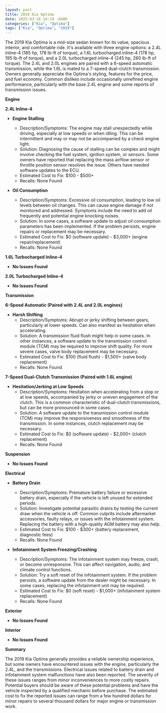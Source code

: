 ```yaml
---
layout: post
title: 2019 Kia Optima
date: 2025-03-16 14:19 -0400
categories: ["Kia", "Optima"]
tags: ["Kia", "Optima", "2019"]
---
```

The 2019 Kia Optima is a mid-size sedan known for its value, spacious interior, and comfortable ride. It's available with three engine options: a 2.4L inline-4 (185 hp, 178 lb-ft of torque), a 1.6L turbocharged inline-4 (178 hp, 195 lb-ft of torque), and a 2.0L turbocharged inline-4 (245 hp, 260 lb-ft of torque). The 2.4L and 2.0L engines are paired with a 6-speed automatic transmission, while the 1.6L is mated to a 7-speed dual-clutch transmission. Owners generally appreciate the Optima's styling, features for the price, and fuel economy. Common dislikes include occasionally unrefined engine performance, particularly with the base 2.4L engine and some reports of transmission issues.

**Engine**

**2.4L Inline-4**
* **Engine Stalling**
    * Description/Symptoms: The engine may stall unexpectedly while driving, especially at low speeds or when idling. This can be intermittent and may or may not be accompanied by a check engine light.
    * Solution: Diagnosing the cause of stalling can be complex and might involve checking the fuel system, ignition system, or sensors. Some owners have reported that replacing the mass airflow sensor or throttle position sensor resolves the issue. Others have needed software updates to the ECU.
    * Estimated Cost to Fix: $100 - $500+
    * Recalls: None Found

* **Oil Consumption**
    * Description/Symptoms: Excessive oil consumption, leading to low oil levels between oil changes. This can cause engine damage if not monitored and addressed. Symptoms include the need to add oil frequently and potential engine knocking noises.
    * Solution: In some cases, a software update to adjust oil consumption parameters has been implemented. If the problem persists, engine repairs or replacement may be necessary.
    * Estimated Cost to Fix: $0 (software update) - $3,000+ (engine repair/replacement)
    * Recalls: None Found

**1.6L Turbocharged Inline-4**

* **No Issues Found**

**2.0L Turbocharged Inline-4**

* **No Issues Found**

**Transmission**

**6-Speed Automatic (Paired with 2.4L and 2.0L engines)**

* **Harsh Shifting**
    * Description/Symptoms: Abrupt or jerky shifting between gears, particularly at lower speeds. Can also manifest as hesitation when accelerating.
    * Solution: A transmission fluid flush might help in some cases. In other instances, a software update to the transmission control module (TCM) may be required to improve shift quality. For more severe cases, valve body replacement may be necessary.
    * Estimated Cost to Fix: $100 (fluid flush) - $1,500+ (valve body replacement)
    * Recalls: None Found

**7-Speed Dual-Clutch Transmission (Paired with 1.6L engine)**

* **Hesitation/Jerking at Low Speeds**
    * Description/Symptoms: Hesitation when accelerating from a stop or at low speeds, accompanied by jerky or uneven engagement of the clutch. This is a common characteristic of dual-clutch transmissions, but can be more pronounced in some cases.
    * Solution: A software update to the transmission control module (TCM) may improve the responsiveness and smoothness of the transmission. In some instances, clutch replacement may be necessary.
    * Estimated Cost to Fix: $0 (software update) - $2,000+ (clutch replacement)
    * Recalls: None Found

**Suspension**

* **No Issues Found**

**Electrical**

* **Battery Drain**
    * Description/Symptoms: Premature battery failure or excessive battery drain, especially if the vehicle is left unused for extended periods.
    * Solution: Investigate potential parasitic drains by testing the current draw when the vehicle is off. Common culprits include aftermarket accessories, faulty relays, or issues with the infotainment system. Replacing the battery with a high-quality AGM battery may also help.
    * Estimated Cost to Fix: $100 - $300+ (battery replacement, diagnostic fees)
    * Recalls: None Found

* **Infotainment System Freezing/Crashing**
    * Description/Symptoms: The infotainment system may freeze, crash, or become unresponsive. This can affect navigation, audio, and climate control functions.
    * Solution: Try a soft reset of the infotainment system. If the problem persists, a software update from the dealer might be necessary. In some cases, replacing the infotainment unit may be required.
    * Estimated Cost to Fix: $0 (soft reset) - $1,000+ (infotainment system replacement)
    * Recalls: None Found

**Exterior**

* **No Issues Found**

**Interior**

* **No Issues Found**

**Summary**

The 2019 Kia Optima generally provides a reliable ownership experience, but some owners have encountered issues with the engine, particularly the 2.4L, and the transmissions. Electrical issues related to battery drain and infotainment system malfunctions have also been reported. The severity of these issues ranges from minor inconveniences to more costly repairs. Potential buyers should be aware of these potential problems and have the vehicle inspected by a qualified mechanic before purchase. The estimated cost to fix the reported issues can range from a few hundred dollars for minor repairs to several thousand dollars for major engine or transmission work.

